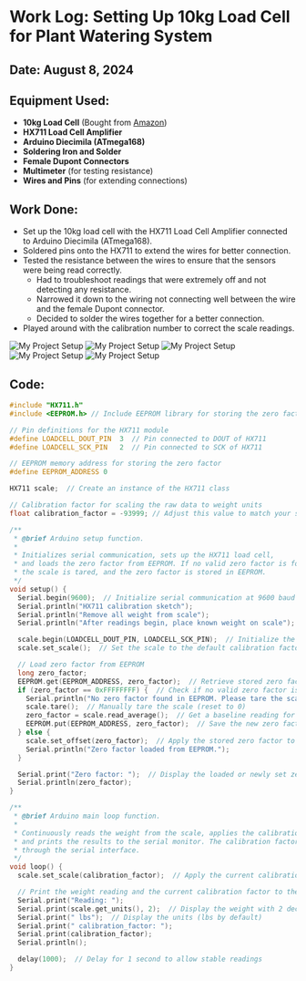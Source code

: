 # Work Log: Setting Up 10kg Load Cell for Plant Watering System

## Date: August 8, 2024

## Equipment Used:

- **10kg Load Cell** (Bought from [Amazon](https://www.amazon.com/Geekstory-Converter-Breakout-Electronic-Raspberry/dp/B0D293F1CW/ref=sr_1_7?dib=eyJ2IjoiMSJ9.xMiUE1Rd8vlV0k9aypBFjV0GjQhqL6JNI2v42oVwuet-1SapgyaG0Ef3RWRygIStQCt_bIhpVcTHpBoPH0DNbPaR2Y2-bmRhOVF4Vnhilp8JpKV1sFkPxoPwpWWAj88V8Ker2IQxpb8-drf2bHJtTRU-sXQ_BM2O497v_wNUOomct8WWPUE9hhTYcyJaMubC4KmDUvVb3yeOENCgeYvW1B1qr24kHXeMh5SN23i2vHwXeh4Od3QNuKjDnYp_MtRFLR5DTMuB0L7VvJ_cyHqHHeWTVAaYN0JiFdGP3qdo2Nc.IqNRgbxsf4vnhM7I2L9D1Rx57QExCoqX8B64RomgJcc&dib_tag=se&keywords=arduino+scale&qid=1722549473&sr=8-7))
- **HX711 Load Cell Amplifier**
- **Arduino Diecimila (ATmega168)**
- **Soldering Iron and Solder**
- **Female Dupont Connectors**
- **Multimeter** (for testing resistance)
- **Wires and Pins** (for extending connections)

## Work Done:

- Set up the 10kg load cell with the HX711 Load Cell Amplifier connected to Arduino Diecimila (ATmega168).
- Soldered pins onto the HX711 to extend the wires for better connection.
- Tested the resistance between the wires to ensure that the sensors were being read correctly.
  - Had to troubleshoot readings that were extremely off and not detecting any resistance.
  - Narrowed it down to the wiring not connecting well between the wire and the female Dupont connector.
  - Decided to solder the wires together for a better connection.
- Played around with the calibration number to correct the scale readings.

![My Project Setup](images/assembled_load_cell.jpeg)
![My Project Setup](images/soldered_wires.jpeg)
![My Project Setup](images/scaled_with_water.jpg)
![My Project Setup](images/Calibrated_Readings.jpg)
![My Project Setup](images/load_cell_scale.jpeg)

## Code:

```cpp
#include "HX711.h"
#include <EEPROM.h> // Include EEPROM library for storing the zero factor

// Pin definitions for the HX711 module
#define LOADCELL_DOUT_PIN  3  // Pin connected to DOUT of HX711
#define LOADCELL_SCK_PIN   2  // Pin connected to SCK of HX711

// EEPROM memory address for storing the zero factor
#define EEPROM_ADDRESS 0

HX711 scale;  // Create an instance of the HX711 class

// Calibration factor for scaling the raw data to weight units
float calibration_factor = -93999; // Adjust this value to match your scale setup

/**
 * @brief Arduino setup function.
 *
 * Initializes serial communication, sets up the HX711 load cell,
 * and loads the zero factor from EEPROM. If no valid zero factor is found,
 * the scale is tared, and the zero factor is stored in EEPROM.
 */
void setup() {
  Serial.begin(9600);  // Initialize serial communication at 9600 baud rate
  Serial.println("HX711 calibration sketch");
  Serial.println("Remove all weight from scale");
  Serial.println("After readings begin, place known weight on scale");

  scale.begin(LOADCELL_DOUT_PIN, LOADCELL_SCK_PIN);  // Initialize the HX711 module
  scale.set_scale();  // Set the scale to the default calibration factor

  // Load zero factor from EEPROM
  long zero_factor;
  EEPROM.get(EEPROM_ADDRESS, zero_factor);  // Retrieve stored zero factor from EEPROM
  if (zero_factor == 0xFFFFFFFF) {  // Check if no valid zero factor is found in EEPROM
    Serial.println("No zero factor found in EEPROM. Please tare the scale manually.");
    scale.tare();  // Manually tare the scale (reset to 0)
    zero_factor = scale.read_average();  // Get a baseline reading for the zero factor
    EEPROM.put(EEPROM_ADDRESS, zero_factor);  // Save the new zero factor to EEPROM
  } else {
    scale.set_offset(zero_factor);  // Apply the stored zero factor to the scale
    Serial.println("Zero factor loaded from EEPROM.");
  }

  Serial.print("Zero factor: ");  // Display the loaded or newly set zero factor
  Serial.println(zero_factor);
}

/**
 * @brief Arduino main loop function.
 *
 * Continuously reads the weight from the scale, applies the calibration factor,
 * and prints the results to the serial monitor. The calibration factor can be adjusted
 * through the serial interface.
 */
void loop() {
  scale.set_scale(calibration_factor);  // Apply the current calibration factor

  // Print the weight reading and the current calibration factor to the serial monitor
  Serial.print("Reading: ");
  Serial.print(scale.get_units(), 2);  // Display the weight with 2 decimal places
  Serial.print(" lbs");  // Display the units (lbs by default)
  Serial.print(" calibration_factor: ");
  Serial.print(calibration_factor);
  Serial.println();

  delay(1000);  // Delay for 1 second to allow stable readings
}
```
